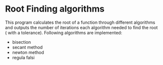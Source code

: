 # Root Finding algorithms

This program calculates the root of a function through different algorithms
and outputs the number of iterations each algorithm needed to find the root ( with a tolerance).
Following algorithms are implemented:

- bisection
- secant method
- newton method
- regula falsi
